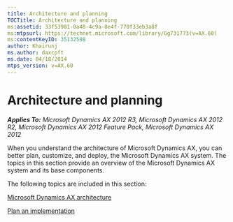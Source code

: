 ```yaml
---
title: Architecture and planning
TOCTitle: Architecture and planning
ms:assetid: 33f53981-0a48-4c9a-8e4f-770f33eb3a8f
ms:mtpsurl: https://technet.microsoft.com/library/Gg731773(v=AX.60)
ms:contentKeyID: 35132598
author: Khairunj
ms.author: daxcpft
ms.date: 04/18/2014
mtps_version: v=AX.60
---
```


# Architecture and planning 


_**Applies To:** Microsoft Dynamics AX 2012 R3, Microsoft Dynamics AX 2012 R2, Microsoft Dynamics AX 2012 Feature Pack, Microsoft Dynamics AX 2012_

When you understand the architecture of Microsoft Dynamics AX, you can better plan, customize, and deploy, the Microsoft Dynamics AX system. The topics in this section provide an overview of the Microsoft Dynamics AX system and its base components.

The following topics are included in this section:

[Microsoft Dynamics AX architecture](microsoft-dynamics-ax-architecture.md)

[Plan an implementation](plan-an-implementation.md)





  


